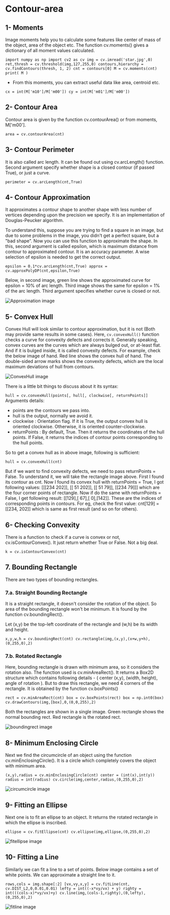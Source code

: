 # Contour-area

## 1- Moments

Image moments help you to calculate some features like center of mass of the object, area of the object etc. 
The function cv.moments() gives a dictionary of all moment values calculated.

`import numpy as np
import cv2 as cv
img = cv.imread('star.jpg',0)
ret,thresh = cv.threshold(img,127,255,0)
contours,hierarchy = cv.findContours(thresh, 1, 2)
cnt = contours[0]
M = cv.moments(cnt)
print( M )`

- From this moments, you can extract useful data like area, centroid etc.

`cx = int(M['m10']/M['m00'])
cy = int(M['m01']/M['m00'])`

## 2- Contour Area

Contour area is given by the function cv.contourArea() or from moments, M['m00'].

`area = cv.contourArea(cnt)`

## 3- Contour Perimeter

It is also called arc length. It can be found out using cv.arcLength() function. Second argument specify whether shape is a closed contour (if passed True), or just a curve.

`perimeter = cv.arcLength(cnt,True)`

## 4- Contour Approximation

It approximates a contour shape to another shape with less number of vertices depending upon the precision we specify. It is an implementation of Douglas-Peucker algorithm. 

To understand this, suppose you are trying to find a square in an image, but due to some problems in the image, you didn't get a perfect square, but a "bad shape". Now you can use this function to approximate the shape. In this, second argument is called epsilon, which is maximum distance from contour to approximated contour. It is an accuracy parameter. A wise selection of epsilon is needed to get the correct output.

`epsilon = 0.1*cv.arcLength(cnt,True)
approx = cv.approxPolyDP(cnt,epsilon,True)`

Below, in second image, green line shows the approximated curve for epsilon = 10% of arc length. Third image shows the same for epsilon = 1% of the arc length. Third argument specifies whether curve is closed or not.

![Approximation image](approx.jpg)

## 5- Convex Hull

Convex Hull will look similar to contour approximation, but it is not (Both may provide same results in some cases). Here, `cv.convexHull()` function checks a curve for convexity defects and corrects it. Generally speaking, convex curves are the curves which are always bulged out, or at-least flat. And if it is bulged inside, it is called convexity defects. For example, check the below image of hand. Red line shows the convex hull of hand. The double-sided arrow marks shows the convexity defects, which are the local maximum deviations of hull from contours.


![ConvexHull image](convexitydefects.jpg)

There is a little bit things to discuss about it its syntax:

`hull = cv.convexHull(points[, hull[, clockwise[, returnPoints]]`
Arguments details:

- points are the contours we pass into.
- hull is the output, normally we avoid it.
- clockwise : Orientation flag. If it is True, the output convex hull is oriented clockwise. Otherwise, it is oriented counter-clockwise.
- returnPoints : By default, True. Then it returns the coordinates of the hull points. If False, it returns the indices of contour points corresponding to the hull points.

So to get a convex hull as in above image, following is sufficient:

`hull = cv.convexHull(cnt)`

But if we want to find convexity defects, we need to pass returnPoints = False. To understand it, we will take the rectangle image above. First I found its contour as cnt. Now I found its convex hull with returnPoints = True, I got following values: [[[234 202]], [[ 51 202]], [[ 51 79]], [[234 79]]] which are the four corner points of rectangle. Now if do the same with returnPoints = False, I get following result: [[129],[ 67],[ 0],[142]]. These are the indices of corresponding points in contours. For eg, check the first value: cnt[129] = [[234, 202]] which is same as first result (and so on for others).

## 6- Checking Convexity
There is a function to check if a curve is convex or not, cv.isContourConvex(). It just return whether True or False. Not a big deal.

`k = cv.isContourConvex(cnt)`

## 7. Bounding Rectangle

There are two types of bounding rectangles.

### 7.a. Straight Bounding Rectangle

It is a straight rectangle, it doesn't consider the rotation of the object. So area of the bounding rectangle won't be minimum. It is found by the function cv.boundingRect().

Let (x,y) be the top-left coordinate of the rectangle and (w,h) be its width and height.

`x,y,w,h = cv.boundingRect(cnt)
cv.rectangle(img,(x,y),(x+w,y+h),(0,255,0),2)`

### 7.b. Rotated Rectangle

Here, bounding rectangle is drawn with minimum area, so it considers the rotation also. The function used is cv.minAreaRect(). It returns a Box2D structure which contains following details - ( center (x,y), (width, height), angle of rotation ). But to draw this rectangle, we need 4 corners of the rectangle. It is obtained by the function cv.boxPoints()

`rect = cv.minAreaRect(cnt)
box = cv.boxPoints(rect)
box = np.int0(box)
cv.drawContours(img,[box],0,(0,0,255),2)`

Both the rectangles are shown in a single image. Green rectangle shows the normal bounding rect. Red rectangle is the rotated rect.

![boundingrect image](boundingrect.png)

## 8- Minimum Enclosing Circle

Next we find the circumcircle of an object using the function cv.minEnclosingCircle(). It is a circle which completely covers the object with minimum area.

`(x,y),radius = cv.minEnclosingCircle(cnt)
center = (int(x),int(y))
radius = int(radius)
cv.circle(img,center,radius,(0,255,0),2)`

![circumcircle image](circumcircle.png)

## 9- Fitting an Ellipse

Next one is to fit an ellipse to an object. It returns the rotated rectangle in which the ellipse is inscribed.

`ellipse = cv.fitEllipse(cnt)
cv.ellipse(img,ellipse,(0,255,0),2)`

![fitellipse image](fitellipse.png)

## 10- Fitting a Line

Similarly we can fit a line to a set of points. Below image contains a set of white points. We can approximate a straight line to it.

`rows,cols = img.shape[:2]
[vx,vy,x,y] = cv.fitLine(cnt, cv.DIST_L2,0,0.01,0.01)
lefty = int((-x*vy/vx) + y)
righty = int(((cols-x)*vy/vx)+y)
cv.line(img,(cols-1,righty),(0,lefty),(0,255,0),2)`

![fitline image](fitline.jpg)
